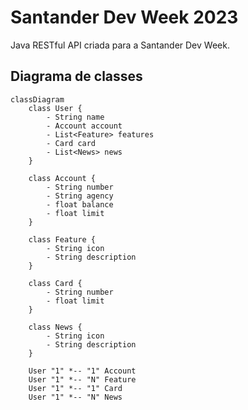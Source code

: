 # Santander Dev Week 2023
Java RESTful API criada para a Santander Dev Week.

## Diagrama de classes

```mermaid
classDiagram
    class User {
        - String name
        - Account account
        - List<Feature> features
        - Card card
        - List<News> news
    }

    class Account {
        - String number
        - String agency
        - float balance
        - float limit
    }

    class Feature {
        - String icon
        - String description
    }

    class Card {
        - String number
        - float limit
    }

    class News {
        - String icon
        - String description
    }

    User "1" *-- "1" Account
    User "1" *-- "N" Feature
    User "1" *-- "1" Card
    User "1" *-- "N" News
```
